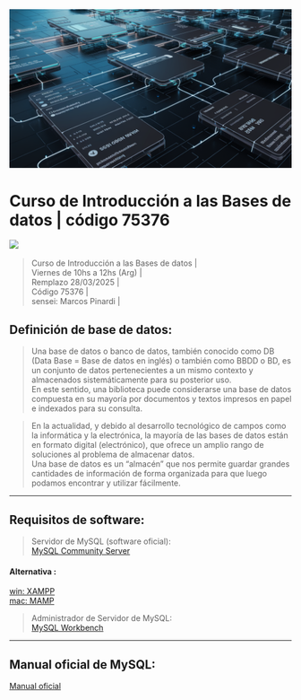 <img src="extras/header.webp">

# Curso de Introducción a las Bases de datos | código 75376

<img src="https://img.shields.io/badge/MySQL-4D9EB1?style=for-the-badge&logo=mysql&logoColor=white">

> Curso de Introducción a las Bases de datos |      
> Viernes de 10hs a 12hs (Arg) |      
> Remplazo 28/03/2025 |       
> Código 75376 |    
> sensei: Marcos Pinardi |  

## Definición de base de datos:

> Una base de datos o banco de datos, también conocido como DB (Data Base = Base de datos en inglés) o también como BBDD o BD, es un conjunto de datos pertenecientes a un mismo contexto y almacenados sistemáticamente para su posterior uso.  
> En este sentido, una biblioteca puede considerarse una base de datos compuesta en su mayoría por documentos y textos impresos en papel e indexados para su consulta.  

> En la actualidad, y debido al desarrollo tecnológico de campos como la informática y la electrónica, la mayoría de las bases de datos están en formato digital (electrónico), que ofrece un amplio rango de soluciones al problema de almacenar datos.  
> Una base de datos es un “almacén” que nos permite guardar grandes cantidades de información de forma organizada para que luego podamos encontrar y utilizar fácilmente.  

----
## Requisitos de software:

> Servidor de MySQL (software oficial):  
[MySQL Community Server](https://downloads.mysql.com/archives/community/)

#### Alternativa :  
[win: XAMPP](https://www.apachefriends.org/)  
[mac: MAMP](https://www.mamp.info/en/mac/)

> Administrador de Servidor de MySQL:   
[MySQL Workbench](https://downloads.mysql.com/archives/workbench/)

----
## Manual oficial de MySQL:  
[Manual oficial](https://dev.mysql.com/doc/refman/8.0/en/sql-statements.html)
